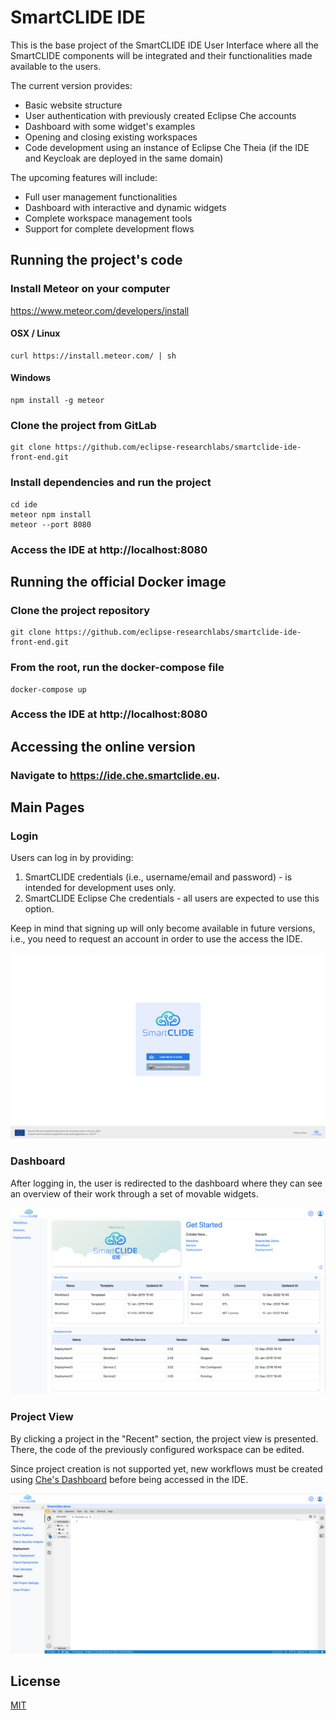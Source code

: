 # SmartCLIDE IDE

This is the base project of the SmartCLIDE IDE User Interface where all the SmartCLIDE components will be integrated
and their functionalities made available to the users.

The current version provides:

- Basic website structure
- User authentication with previously created Eclipse Che accounts
- Dashboard with some widget's examples
- Opening and closing existing workspaces
- Code development using an instance of Eclipse Che Theia (if the IDE and Keycloak are deployed in the same domain)

The upcoming features will include:

- Full user management functionalities
- Dashboard with interactive and dynamic widgets
- Complete workspace management tools
- Support for complete development flows

## Running the project's code

### Install Meteor on your computer

https://www.meteor.com/developers/install

#### OSX / Linux
```shell
curl https://install.meteor.com/ | sh
```

#### Windows
```shell
npm install -g meteor
```

### Clone the project from GitLab 

```shell
git clone https://github.com/eclipse-researchlabs/smartclide-ide-front-end.git
```

### Install dependencies and run the project

```shell
cd ide
meteor npm install
meteor --port 8080
```

### Access the IDE at http://localhost:8080

## Running the official Docker image

### Clone the project repository

```shell
git clone https://github.com/eclipse-researchlabs/smartclide-ide-front-end.git
```

### From the root, run the docker-compose file

```shell
docker-compose up
```

### Access the IDE at http://localhost:8080

## Accessing the online version

### Navigate to https://ide.che.smartclide.eu.

## Main Pages

### Login

Users can log in by providing:

1) SmartCLIDE credentials (i.e., username/email and password) - is intended for development uses only.
2) SmartCLIDE Eclipse Che credentials - all users are expected to use this option.

Keep in mind that signing up will only become available in future versions, i.e., you need to request an account in
order to use the access the IDE.

![](public/assets/readme-pictures/Login.png)

### Dashboard

After logging in, the user is redirected to the dashboard where they can see an overview of their work through a set
of movable widgets.

![](public/assets/readme-pictures/Dashboard.png)

### Project View

By clicking a project in the "Recent" section, the project view is presented. There, the code of the previously
configured workspace can be edited.

Since project creation is not supported yet, new workflows must be created using
[Che's Dashboard](https://che-smartclide-che.che.smartclide.eu/dashboard/#/workspaces) before being accessed in the IDE.

![](public/assets/readme-pictures/Project.png)

## License
[MIT](https://choosealicense.com/licenses/mit/)
